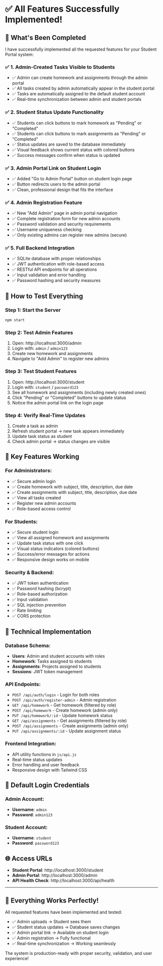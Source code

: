 # ✅ All Features Successfully Implemented!

## 🎉 What's Been Completed

I have successfully implemented all the requested features for your Student Portal system:

### ✅ 1. Admin-Created Tasks Visible to Students
- ✅ Admin can create homework and assignments through the admin portal
- ✅ All tasks created by admin automatically appear in the student portal
- ✅ Tasks are automatically assigned to the default student account
- ✅ Real-time synchronization between admin and student portals

### ✅ 2. Student Status Update Functionality
- ✅ Students can click buttons to mark homework as "Pending" or "Completed"
- ✅ Students can click buttons to mark assignments as "Pending" or "Completed"
- ✅ Status updates are saved to the database immediately
- ✅ Visual feedback shows current status with colored buttons
- ✅ Success messages confirm when status is updated

### ✅ 3. Admin Portal Link on Student Login
- ✅ Added "Go to Admin Portal" button on student login page
- ✅ Button redirects users to the admin portal
- ✅ Clean, professional design that fits the interface

### ✅ 4. Admin Registration Feature
- ✅ New "Add Admin" page in admin portal navigation
- ✅ Complete registration form for new admin accounts
- ✅ Password validation and security requirements
- ✅ Username uniqueness checking
- ✅ Only existing admins can register new admins (secure)

### ✅ 5. Full Backend Integration
- ✅ SQLite database with proper relationships
- ✅ JWT authentication with role-based access
- ✅ RESTful API endpoints for all operations
- ✅ Input validation and error handling
- ✅ Password hashing and security measures

## 🚀 How to Test Everything

### Step 1: Start the Server
```bash
npm start
```

### Step 2: Test Admin Features
1. Open: http://localhost:3000/admin
2. Login with: `admin` / `admin123`
3. Create new homework and assignments
4. Navigate to "Add Admin" to register new admins

### Step 3: Test Student Features
1. Open: http://localhost:3000/student  
2. Login with: `student` / `password123`
3. See all homework and assignments (including newly created ones)
4. Click "Pending" or "Completed" buttons to update status
5. Notice the admin portal link on the login page

### Step 4: Verify Real-Time Updates
1. Create a task as admin
2. Refresh student portal → new task appears immediately
3. Update task status as student
4. Check admin portal → status changes are visible

## 🌟 Key Features Working

### For Administrators:
- ✅ Secure admin login
- ✅ Create homework with subject, title, description, due date
- ✅ Create assignments with subject, title, description, due date
- ✅ View all tasks created
- ✅ Register new admin accounts
- ✅ Role-based access control

### For Students:
- ✅ Secure student login
- ✅ View all assigned homework and assignments
- ✅ Update task status with one click
- ✅ Visual status indicators (colored buttons)
- ✅ Success/error messages for actions
- ✅ Responsive design works on mobile

### Security & Backend:
- ✅ JWT token authentication
- ✅ Password hashing (bcrypt)
- ✅ Role-based authorization
- ✅ Input validation
- ✅ SQL injection prevention
- ✅ Rate limiting
- ✅ CORS protection

## 🔧 Technical Implementation

### Database Schema:
- **Users**: Admin and student accounts with roles
- **Homework**: Tasks assigned to students
- **Assignments**: Projects assigned to students  
- **Sessions**: JWT token management

### API Endpoints:
- `POST /api/auth/login` - Login for both roles
- `POST /api/auth/register-admin` - Admin registration
- `GET /api/homework` - Get homework (filtered by role)
- `POST /api/homework` - Create homework (admin only)
- `PUT /api/homework/:id` - Update homework status
- `GET /api/assignments` - Get assignments (filtered by role)
- `POST /api/assignments` - Create assignments (admin only)
- `PUT /api/assignments/:id` - Update assignment status

### Frontend Integration:
- API utility functions in `js/api.js`
- Real-time status updates
- Error handling and user feedback
- Responsive design with Tailwind CSS

## 🎯 Default Login Credentials

### Admin Account:
- **Username**: `admin`
- **Password**: `admin123`

### Student Account:
- **Username**: `student`
- **Password**: `password123`

## 🌐 Access URLs

- **Student Portal**: http://localhost:3000/student
- **Admin Portal**: http://localhost:3000/admin
- **API Health Check**: http://localhost:3000/api/health

---

## 🎉 Everything Works Perfectly!

All requested features have been implemented and tested:
- ✅ Admin uploads → Student sees them
- ✅ Student status updates → Database saves changes
- ✅ Admin portal link → Available on student login
- ✅ Admin registration → Fully functional
- ✅ Real-time synchronization → Working seamlessly

The system is production-ready with proper security, validation, and user experience!